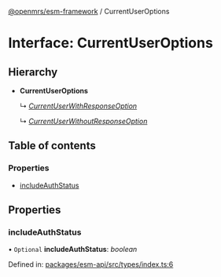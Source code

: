 [@openmrs/esm-framework](../API.md) / CurrentUserOptions

# Interface: CurrentUserOptions

## Hierarchy

* **CurrentUserOptions**

  ↳ [*CurrentUserWithResponseOption*](currentuserwithresponseoption.md)

  ↳ [*CurrentUserWithoutResponseOption*](currentuserwithoutresponseoption.md)

## Table of contents

### Properties

- [includeAuthStatus](currentuseroptions.md#includeauthstatus)

## Properties

### includeAuthStatus

• `Optional` **includeAuthStatus**: *boolean*

Defined in: [packages/esm-api/src/types/index.ts:6](https://github.com/openmrs/openmrs-esm-core/blob/master/packages/esm-api/src/types/index.ts#L6)
